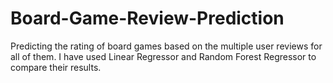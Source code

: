 # Board-Game-Review-Prediction
Predicting the rating of board games based on the multiple user reviews for all of them.
I have used Linear Regressor and Random Forest Regressor to compare their results.
